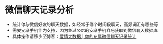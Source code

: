 # 微信聊天记录分析

- 统计你与微信好友的聊天数据，如经常于哪个时间段聊天，高频词汇有哪些等
- 需要安卓手机作为支持，因为经过root的安卓手机容易获取到微信聊天数据库
- 具体操作请移步至博客：[爱情大数据 | 你的专属微信聊天记录统计](http://blog.csdn.net/iphilo/article/details/79052325)

